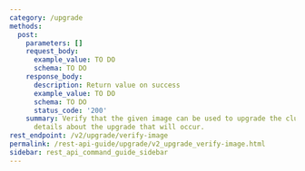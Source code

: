 ```yaml
---
category: /upgrade
methods:
  post:
    parameters: []
    request_body:
      example_value: TO DO
      schema: TO DO
    response_body:
      description: Return value on success
      example_value: TO DO
      schema: TO DO
      status_code: '200'
    summary: Verify that the given image can be used to upgrade the cluster and retrieve
      details about the upgrade that will occur.
rest_endpoint: /v2/upgrade/verify-image
permalink: /rest-api-guide/upgrade/v2_upgrade_verify-image.html
sidebar: rest_api_command_guide_sidebar
---
```

